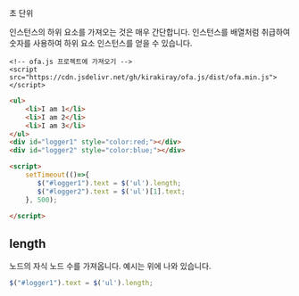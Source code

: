 초 단위

인스턴스의 하위 요소를 가져오는 것은 매우 간단합니다. 인스턴스를 배열처럼 취급하여 숫자를 사용하여 하위 요소 인스턴스를 얻을 수 있습니다.

<html-viewer>

```
<!-- ofa.js 프로젝트에 가져오기 -->
<script src="https://cdn.jsdelivr.net/gh/kirakiray/ofa.js/dist/ofa.min.js"></script>
```

```html
<ul>
    <li>I am 1</li>
    <li>I am 2</li>
    <li>I am 3</li>
</ul>
<div id="logger1" style="color:red;"></div>
<div id="logger2" style="color:blue;"></div>

<script>
    setTimeout(()=>{
       $("#logger1").text = $('ul').length;
       $("#logger2").text = $('ul')[1].text;
    }, 500);

</script>
```

</html-viewer>

## length

노드의 자식 노드 수를 가져옵니다. 예시는 위에 나와 있습니다.

```javascript
$("#logger1").text = $('ul').length;
```